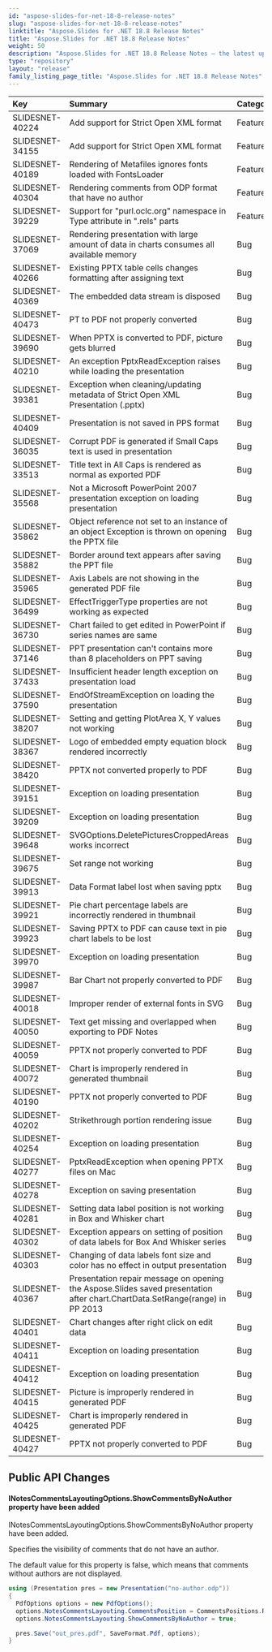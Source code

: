 ```yaml
---
id: "aspose-slides-for-net-18-8-release-notes"
slug: "aspose-slides-for-net-18-8-release-notes"
linktitle: "Aspose.Slides for .NET 18.8 Release Notes"
title: "Aspose.Slides for .NET 18.8 Release Notes"
weight: 50
description: "Aspose.Slides for .NET 18.8 Release Notes – the latest updates and fixes."
type: "repository"
layout: "release"
family_listing_page_title: "Aspose.Slides for .NET 18.8 Release Notes"
---
```


|**Key**|**Summary**|**Category**|
| :- | :- | :- |
|SLIDESNET-40224|Add support for Strict Open XML format|Feature|
|SLIDESNET-34155|Add support for Strict Open XML format|Feature|
|SLIDESNET-40189|Rendering of Metafiles ignores fonts loaded with FontsLoader|Feature|
|SLIDESNET-40304|Rendering comments from ODP format that have no author|Feature|
|SLIDESNET-39229|Support for "purl.oclc.org" namespace in Type attribute in ".rels" parts|Feature|
|SLIDESNET-37069|Rendering presentation with large amount of data in charts consumes all available memory|Bug|
|SLIDESNET-40266|Existing PPTX table cells changes formatting after assigning text|Bug|
|SLIDESNET-40369|The embedded data stream is disposed|Bug|
|SLIDESNET-40473|PT to PDF not properly converted|Bug|
|SLIDESNET-39690|When PPTX is converted to PDF, picture gets blurred|Bug|
|SLIDESNET-40210|An exception PptxReadException raises while loading the presentation|Bug|
|SLIDESNET-39381|Exception when cleaning/updating metadata of Strict Open XML Presentation (.pptx)|Bug|
|SLIDESNET-40409|Presentation is not saved in PPS format|Bug|
|SLIDESNET-36035|Corrupt PDF is generated if Small Caps text is used in presentation|Bug|
|SLIDESNET-33513|Title text in All Caps is rendered as normal as exported PDF|Bug|
|SLIDESNET-35568|Not a Microsoft PowerPoint 2007 presentation exception on loading presentation|Bug|
|SLIDESNET-35862|Object reference not set to an instance of an object Exception is thrown on opening the PPTX file|Bug|
|SLIDESNET-35882|Border around text appears after saving the PPT file|Bug|
|SLIDESNET-35965|Axis Labels are not showing in the generated PDF file|Bug|
|SLIDESNET-36499|EffectTriggerType properties are not working as expected|Bug|
|SLIDESNET-36730|Chart failed to get edited in PowerPoint if series names are same|Bug|
|SLIDESNET-37146|PPT presentation can't contains more than 8 placeholders on PPT saving|Bug|
|SLIDESNET-37433|Insufficient header length exception on presentation load|Bug|
|SLIDESNET-37590|EndOfStreamException on loading the presentation|Bug|
|SLIDESNET-38207|Setting and getting PlotArea X, Y values not working|Bug|
|SLIDESNET-38367|Logo of embedded empty equation block rendered incorrectly|Bug|
|SLIDESNET-38420|PPTX not converted properly to PDF|Bug|
|SLIDESNET-39151|Exception on loading presentation|Bug|
|SLIDESNET-39209|Exception on loading presentation|Bug|
|SLIDESNET-39648|SVGOptions.DeletePicturesCroppedAreas works incorrect|Bug|
|SLIDESNET-39675|Set range not working|Bug|
|SLIDESNET-39913|Data Format label lost when saving pptx|Bug|
|SLIDESNET-39921|Pie chart percentage labels are incorrectly rendered in thumbnail|Bug|
|SLIDESNET-39923|Saving PPTX to PDF can cause text in pie chart labels to be lost|Bug|
|SLIDESNET-39970|Exception on loading presentation|Bug|
|SLIDESNET-39987|Bar Chart not properly converted to PDF|Bug|
|SLIDESNET-40018|Improper render of external fonts in SVG|Bug|
|SLIDESNET-40050|Text get missing and overlapped when exporting to PDF Notes|Bug|
|SLIDESNET-40059|PPTX not properly converted to PDF|Bug|
|SLIDESNET-40072|Chart is improperly rendered in generated thumbnail|Bug|
|SLIDESNET-40190|PPTX not properly converted to PDF|Bug|
|SLIDESNET-40202|Strikethrough portion rendering issue|Bug|
|SLIDESNET-40254|Exception on loading presentation|Bug|
|SLIDESNET-40277|PptxReadException when opening PPTX files on Mac|Bug|
|SLIDESNET-40278|Exception on saving presentation|Bug|
|SLIDESNET-40281|Setting data label position is not working in Box and Whisker chart|Bug|
|SLIDESNET-40302|Exception appears on setting of position of data labels for Box And Whisker series|Bug|
|SLIDESNET-40303|Changing of data labels font size and color has no effect in output presentation|Bug|
|SLIDESNET-40367|Presentation repair message on opening the Aspose.Slides saved presentation after chart.ChartData.SetRange(range) in PP 2013|Bug|
|SLIDESNET-40401|Chart changes after right click on edit data|Bug|
|SLIDESNET-40411|Exception on loading presentation|Bug|
|SLIDESNET-40412|Exception on loading presentation|Bug|
|SLIDESNET-40415|Picture is improperly rendered in generated PDF|Bug|
|SLIDESNET-40425|Chart is improperly rendered in generated PDF|Bug|
|SLIDESNET-40427|PPTX not properly converted to PDF|Bug|
## **Public API Changes**
#### **INotesCommentsLayoutingOptions.ShowCommentsByNoAuthor property have been added**
INotesCommentsLayoutingOptions.ShowCommentsByNoAuthor property have been added.

Specifies the visibility of comments that do not have an author.

The default value for this property is false, which means that comments without authors are not displayed.

``` csharp
using (Presentation pres = new Presentation("no-author.odp"))
{
  PdfOptions options = new PdfOptions();
  options.NotesCommentsLayouting.CommentsPosition = CommentsPositions.Right;
  options.NotesCommentsLayouting.ShowCommentsByNoAuthor = true;

  pres.Save("out_pres.pdf", SaveFormat.Pdf, options);
}
``` 
